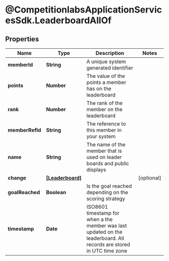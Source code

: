 # @CompetitionlabsApplicationServicesSdk.LeaderboardAllOf

## Properties

Name | Type | Description | Notes
------------ | ------------- | ------------- | -------------
**memberId** | **String** | A unique system generated identifier | 
**points** | **Number** | The value of the points a member has on the leaderboard | 
**rank** | **Number** | The rank of the member on the leaderboard | 
**memberRefId** | **String** | The reference to this member in your system | 
**name** | **String** | The name of the member that is used on leader boards and public displays | 
**change** | [**[Leaderboard]**](Leaderboard.md) |  | [optional] 
**goalReached** | **Boolean** | Is the goal reached depending on the scoring strategy | 
**timestamp** | **Date** | ISO8601 timestamp for when a the member was last updated on the leaderboard. All records are stored in UTC time zone | 


